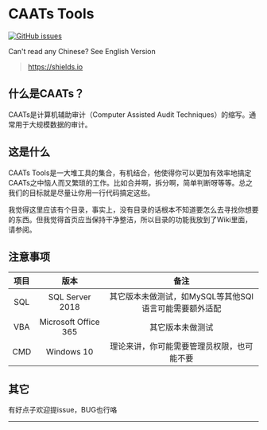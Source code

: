 # CAATs Tools

[![GitHub issues](https://img.shields.io/github/issues/badges/shields.svg?style=for-the-badge)](https://github.com/mattholy/CAATsSQLServer)

Can't read any Chinese?
See English Version

>https://shields.io
## 什么是CAATs？

CAATs是计算机辅助审计（Computer Assisted Audit Techniques）的缩写。通常用于大规模数据的审计。

## 这是什么

CAATs Tools是一大堆工具的集合，有机结合，他使得你可以更加有效率地搞定CAATs之中恼人而又繁琐的工作。比如合并啊，拆分啊，简单判断呀等等。总之我们的目标就是尽量让你用一行代码搞定这些。

我觉得这里应该有个目录，事实上，没有目录的话根本不知道要怎么去寻找你想要的东西。但我觉得首页应当保持干净整洁，所以目录的功能我放到了Wiki里面，请参阅。

## 注意事项

项目|版本|备注
:--:|:--:|:--:
SQL|SQL Server 2018|其它版本未做测试，如MySQL等其他SQl语言可能需要额外适配
VBA|Microsoft Office 365|其它版本未做测试
CMD|Windows 10|理论来讲，你可能需要管理员权限，也可能不要

## 其它

 有好点子欢迎提issue，BUG也行咯

 ----
